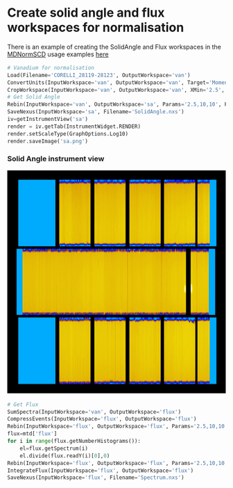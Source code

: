 # Create solid angle and flux workspaces for normalisation

There is an example of creating the SolidAngle and Flux workspaces in
the
[MDNormSCD](http://docs.mantidproject.org/nightly/algorithms/MDNormSCD.html)
usage examples
[here](http://docs.mantidproject.org/nightly/algorithms/MDNormSCD-v1.html#usage)

```python
# Vanadium for normalisation
Load(Filename='CORELLI_28119-28123', OutputWorkspace='van')
ConvertUnits(InputWorkspace='van', OutputWorkspace='van', Target='Momentum')
CropWorkspace(InputWorkspace='van', OutputWorkspace='van', XMin='2.5', XMax='10')
# Get Solid Angle
Rebin(InputWorkspace='van', OutputWorkspace='sa', Params='2.5,10,10', PreserveEvents='0')
SaveNexus(InputWorkspace='sa', Filename='SolidAngle.nxs')
iv=getInstrumentView('sa')
render = iv.getTab(InstrumentWidget.RENDER)
render.setScaleType(GraphOptions.Log10)
render.saveImage('sa.png')
```

### Solid Angle instrument view
![SolidAngle](sa.png)

```python
# Get Flux
SumSpectra(InputWorkspace='van', OutputWorkspace='flux')
CompressEvents(InputWorkspace='flux', OutputWorkspace='flux')
Rebin(InputWorkspace='flux', OutputWorkspace='flux', Params='2.5,10,10')
flux=mtd['flux']
for i in range(flux.getNumberHistograms()):
    el=flux.getSpectrum(i)
    el.divide(flux.readY(i)[0],0)
Rebin(InputWorkspace='flux', OutputWorkspace='flux', Params='2.5,10,10')
IntegrateFlux(InputWorkspace='flux', OutputWorkspace='flux')
SaveNexus(InputWorkspace='flux', Filename='Spectrum.nxs')
```
